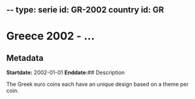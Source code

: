 --
type: serie
id: GR-2002
country id: GR
--

# Greece 2002 - ...

## Metadata

**Startdate:** 2002-01-01
**Enddate:**## Description

The Greek euro coins each have an unique design based on a theme per coin.


